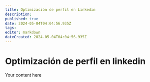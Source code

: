```yaml
---
title: Optimización de perfil en Linkedin
description: 
published: true
date: 2024-05-04T04:04:56.935Z
tags: 
editor: markdown
dateCreated: 2024-05-04T04:04:56.935Z
---
```


# Optimización de perfil en linkedin
Your content here